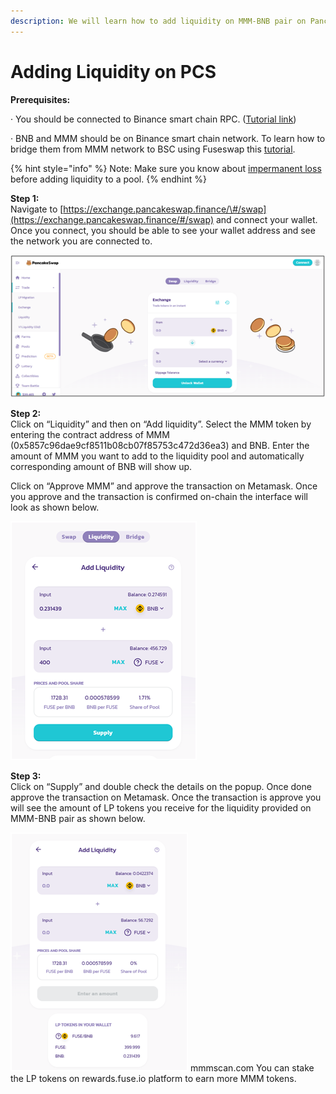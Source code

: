 ```yaml
---
description: We will learn how to add liquidity on MMM-BNB pair on Pancakeswap.
---
```


# Adding Liquidity on PCS

**Prerequisites:**

·        You should be connected to Binance smart chain RPC. \([Tutorial link](https://academy.binance.com/en/articles/connecting-metamask-to-binance-smart-chain)\)

·        BNB and MMM should be on Binance smart chain network. To learn how to bridge them from MMM network to BSC using Fuseswap this [tutorial](https://docs.mmmscan.com/the-fuse-chain/token-bridges/transfer-fuse-using-bridge-on-fuseswap).

{% hint style="info" %}
Note: Make sure you know about [impermanent loss](https://academy.binance.com/en/articles/impermanent-loss-explained) before adding liquidity to a pool.
{% endhint %}

**Step 1:**  
Navigate to [https://exchange.pancakeswap.finance/\#/swap](https://exchange.pancakeswap.finance/#/swap) and connect your wallet. Once you connect, you should be able to see your wallet address and see the network you are connected to.

![](../.gitbook/assets/image%20%2810%29.png)


  
**Step 2:**  
Click on “Liquidity” and then on “Add liquidity”. Select the MMM token by entering the contract address of MMM \(0x5857c96dae9cf8511b08cb07f85753c472d36ea3\) and BNB. Enter the amount of MMM you want to add to the liquidity pool and automatically corresponding amount of BNB will show up.  
  
 Click on “Approve MMM” and approve the transaction on Metamask. Once you approve and the transaction is confirmed on-chain the interface will look as shown below.

![](../.gitbook/assets/image%20%289%29.png)

**Step 3:**  
Click on “Supply” and double check the details on the popup. Once done approve the transaction on Metamask. Once the transaction is approve you will see the amount of LP tokens you receive for the liquidity provided on MMM-BNB pair as shown below.

![](../.gitbook/assets/image%20%2811%29.png)
mmmscan.com
You can stake the LP tokens on rewards.fuse.io platform to earn more MMM tokens.

